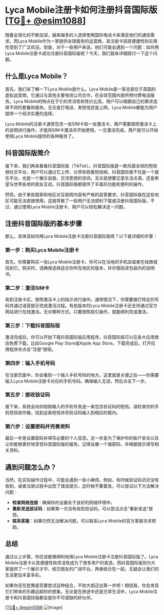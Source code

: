 # Lyca Mobile注册卡如何注册抖音国际版 [[TG💪+ @esim1088](https://t.me/s/esim1088)]

随着全球化的不断加深，越来越多的人选择使用国际电话卡来满足他们的通信需求。而Lyca Mobile作为一家提供全球服务的运营商，其注册卡因其便捷性和实用性受到了广泛欢迎。但是，对于一些用户来说，他们可能会遇到一个问题：如何用Lyca Mobile注册卡成功注册抖音国际版呢？今天，我们就来详细探讨一下这个问题。

## 什么是Lyca Mobile？

首先，我们来了解一下Lyca Mobile是什么。Lyca Mobile是一家总部位于英国的虚拟运营商，它通过与其他主要电信公司合作，在全球范围内提供预付费电话服务。Lyca Mobile的特点在于它的灵活性和性价比高，用户可以根据自己的需求选择不同的套餐和服务。无论是打电话、发短信还是上网，Lyca Mobile都能为用户提供一个经济实惠的选择。

Lyca Mobile的注册卡通常包含一张SIM卡和一张激活卡。用户需要按照激活卡上的说明进行操作，才能将SIM卡激活并开始使用。一旦激活完成，用户就可以开始使用Lyca Mobile提供的各种服务了。

## 抖音国际版简介

接下来，我们再来看看抖音国际版（TikTok）。抖音国际版是一款风靡全球的短视频社交平台，用户可以通过它上传、分享和观看短视频。抖音国际版不仅是一个娱乐平台，也是一个展示自我、交流思想的空间。无论是想要记录生活点滴，还是希望与世界各地的朋友互动，抖音国际版都提供了丰富的功能和便利的操作。

然而，由于某些国家和地区对互联网内容有严格的监管要求，抖音国际版在这些地区可能无法直接使用。这就导致了一些用户无法顺利下载或注册抖音国际版。不过，通过使用Lyca Mobile注册卡，用户可以轻松解决这一问题。

## 注册抖音国际版的基本步骤

那么，具体该如何用Lyca Mobile注册卡注册抖音国际版呢？以下是详细的步骤：

### 第一步：购买Lyca Mobile注册卡

首先，你需要购买一张Lyca Mobile注册卡。你可以在当地的手机店或者在线商城找到它。购买时，请确保选择适合你所在地区的版本，并仔细阅读包装内的说明书。

### 第二步：激活SIM卡

收到注册卡后，按照激活卡上的指示进行操作。通常情况下，你需要拨打特定的号码并通过语音提示完成激活过程。有些版本的Lyca Mobile注册卡还支持通过官方网站进行在线激活。无论哪种方式，只要按照指引操作，就能顺利完成激活。

### 第三步：下载抖音国际版

激活完成后，你可以开始下载抖音国际版应用程序。抖音国际版可以在各大应用商店免费下载，比如Google Play Store或Apple App Store。下载完成后，打开应用程序并点击“注册”按钮。

### 第四步：输入手机号码

在注册页面中，你会看到一个输入手机号码的地方。这里就是关键之处——你需要输入Lyca Mobile注册卡对应的手机号码。确保输入无误，然后点击下一步。

### 第五步：接收验证码

接下来，系统会向你刚刚输入的手机号发送一条包含验证码的短信。请检查你的手机短信收件箱，找到这条短信并将验证码输入到相应的框内。

### 第六步：设置密码并完善资料

最后一步是设置密码并填写必要的个人信息。这一步是为了保护你的账户安全以及让你能够更好地享受抖音国际版的服务。记得设置一个强密码，并根据提示填写相关资料。

## 遇到问题怎么办？

当然，在实际操作过程中，可能会遇到一些小麻烦。例如，有时候验证码迟迟没有收到，或者注册过程中出现了错误提示。这时候不要着急，可以尝试以下方法解决问题：

- **检查网络连接**：确保你的设备处于良好的网络环境中。
- **重新发送验证码**：如果第一次没有收到验证码，可以尝试点击“重新发送”按钮。
- **联系客服**：如果仍然无法解决问题，可以联系Lyca Mobile的官方客服寻求帮助。

## 总结

通过以上步骤，你应该能够顺利地用Lyca Mobile注册卡注册抖音国际版了。Lyca Mobile注册卡以其便捷性和灵活性成为了很多用户的首选，而抖音国际版则为大家提供了一个展示才华、结交朋友的广阔平台。两者结合在一起，无疑会让我们的生活更加丰富多彩。

如果你还在犹豫是否要尝试这种组合，不妨大胆迈出第一步吧！相信我，你会发现它们带来的乐趣远超你的想象。无论是在旅途中还是日常生活中，Lyca Mobile注册卡和抖音国际版都会是你不可或缺的好伙伴。

[[TG💪+ @esim1088](https://t.me/s/esim1088) ![Image](https://i.postimg.cc/4NQfJmqS/Snipaste-2025-05-13-00-14-12.png)]